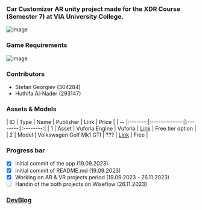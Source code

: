 ### Car Customizer AR unity project made for the XDR Course (Semester 7) at VIA University College. 
![Image](https://upload.wikimedia.org/wikipedia/commons/5/5d/VIA_UC_logo.png)

### Game Requirements
![image](https://github.com/NoHop3/via-sem7-xdr-ar/assets/82092907/47f9d394-9b1d-40b0-9d90-7ea4b1700068)

### Contributors
- Stefan Georgiev (304284)
- Huthifa Al-Nader (293147)

### Assets & Models

| ID | Type | Name | Publisher |  Link   | Price  | 
| -- |:-------:|:-------------:|:--------:|:--------:|
| 1  | Asset | Vuforia Engine | Vuforia | [Link](https://developer.vuforia.com/) | Free tier option |
| 2  | Model | Volkswagen Golf Mk1 GTI | ??? | [Link](#) | Free |

### Progress bar
- [x] Initial commit of the app (19.09.2023)
- [x] Initial commit of README.md (19.09.2023) 
- [x] Working on AR  & VR projects period (19.09.2023 - 26.11.2023)
- [ ] Handin of the both projects on Wiseflow (26.11.2023)

### [DevBlog](https://xrdy7.blogspot.com/)

